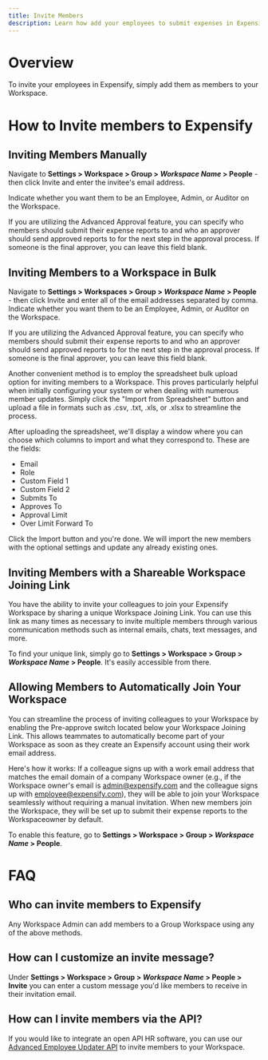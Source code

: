 ```yaml
---
title: Invite Members
description: Learn how add your employees to submit expenses in Expensify
---
```

# Overview

To invite your employees in Expensify, simply add them as members to your Workspace.

# How to Invite members to Expensify

## Inviting Members Manually

Navigate to **Settings > Workspace > Group > *Workspace Name* > People** - then click Invite and enter the invitee's email address.

Indicate whether you want them to be an Employee, Admin, or Auditor on the Workspace.

If you are utilizing the Advanced Approval feature, you can specify who members should submit their expense reports to and who an approver should send approved reports to for the next step in the approval process. If someone is the final approver, you can leave this field blank.

## Inviting Members to a Workspace in Bulk 

Navigate to **Settings > Workspaces > Group > *Workspace Name* > People** - then click Invite and enter all of the email addresses separated by comma. Indicate whether you want them to be an Employee, Admin, or Auditor on the Workspace.

If you are utilizing the Advanced Approval feature, you can specify who members should submit their expense reports to and who an approver should send approved reports to for the next step in the approval process. If someone is the final approver, you can leave this field blank.

Another convenient method is to employ the spreadsheet bulk upload option for inviting members to a Workspace. This proves particularly helpful when initially configuring your system or when dealing with numerous member updates. Simply click the "Import from Spreadsheet" button and upload a file in formats such as .csv, .txt, .xls, or .xlsx to streamline the process.

After uploading the spreadsheet, we'll display a window where you can choose which columns to import and what they correspond to. These are the fields: 
- Email
- Role
- Custom Field 1
- Custom Field 2
- Submits To
- Approves To
- Approval Limit
- Over Limit Forward To
  
Click the Import button and you're done. We will import the new members with the optional settings and update any already existing ones.

## Inviting Members with a Shareable Workspace Joining Link

You have the ability to invite your colleagues to join your Expensify Workspace by sharing a unique Workspace Joining Link. You can use this link as many times as necessary to invite multiple members through various communication methods such as internal emails, chats, text messages, and more.

To find your unique link, simply go to **Settings > Workspace > Group > *Workspace Name* > People**. It's easily accessible from there.

## Allowing Members to Automatically Join Your Workspace

You can streamline the process of inviting colleagues to your Workspace by enabling the Pre-approve switch located below your Workspace Joining Link. This allows teammates to automatically become part of your Workspace as soon as they create an Expensify account using their work email address.

Here's how it works: If a colleague signs up with a work email address that matches the email domain of a company Workspace owner (e.g., if the Workspace owner's email is admin@expensify.com and the colleague signs up with employee@expensify.com), they will be able to join your Workspace seamlessly without requiring a manual invitation. When new members join the Workspace, they will be set up to submit their expense reports to the Workspaceowner by default.

To enable this feature, go to **Settings > Workspace > Group > *Workspace Name* > People**.


# FAQ
## Who can invite members to Expensify
Any Workspace Admin can add members to a Group Workspace using any of the above methods.

## How can I customize an invite message? 
Under **Settings > Workspace > Group > *Workspace Name* > People > Invite** you can enter a custom message you'd like members to receive in their invitation email.

## How can I invite members via the API? 
If you would like to integrate an open API HR software, you can use our [Advanced Employee Updater API](https://integrations.expensify.com/Integration-Server/doc/employeeUpdater/) to invite members to your Workspace. 
